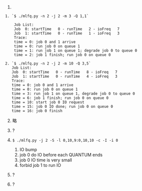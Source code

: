 1. 
   
    1. `$ ./mlfq.py -n 2 -j 2 -m 3 -Q 1,1`
    
        Job List:
        Job  0: startTime   0 - runTime   2 - ioFreq   7
        Job  1: startTime   0 - runTime   1 - ioFreq   3
        Trace:
        time = 0: job 0 and 1 arrive
        time = 0: run job 0 on queue 1
        time = 1: run job 1 on queue 1; degrade job 0 to queue 0
        time = 2: job 1 finish; run job 0 on queue 0
    
    2. `$ ./mlfq.py -n 2 -j 2 -m 10 -Q 3,5`
       Job List:
       Job  0: startTime   0 - runTime   8 - ioFreq   7
       Job  1: startTime   0 - runTime   4 - ioFreq   3
       Trace:
       time = 0: job 0 and 1 arrive
       time = 0: run job 0 on queue 1
       time = 3: run job 1 on queue 1, degrade job 0 to queue 0
       time = 6: job 1 finish; run job 0 on queue 0
       time = 10: start job 0 IO request
       time = 15: job 0 IO done; run job 0 on queue 0
       time = 16: job 0 finish
    
2. 略

3. ? 

4. `$ ./mlfq.py -j 2 -S -l 0,10,9:0,10,10 -c -I -i 0`

    1. IO bump
    2. job 0 do IO before each QUANTUM ends
    3. job 0 IO time is very small
    4. forbid job 1 to run IO
    
5. ?

6. ?
